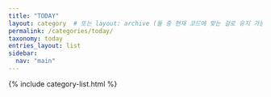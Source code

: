 ```yaml
---
title: "TODAY"
layout: category  # 또는 layout: archive (둘 중 현재 코드에 맞는 걸로 유지 가능)
permalink: /categories/today/
taxonomy: today
entries_layout: list
sidebar:
  nav: "main"
---
```

{% include category-list.html %}

